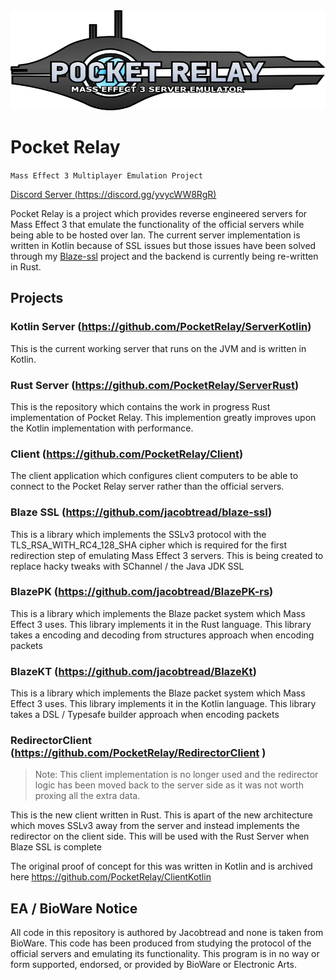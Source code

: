 <img src="https://raw.githubusercontent.com/PocketRelay/.github/main/assets/logo-new-text.svg" width="100%" height="160px">

# Pocket Relay

`Mass Effect 3 Multiplayer Emulation Project`

[Discord Server (https://discord.gg/yvycWW8RgR)](https://discord.gg/yvycWW8RgR)

Pocket Relay is a project which provides reverse engineered servers for Mass Effect 3 that emulate
the functionality of the official servers while being able to be hosted over lan. The current server
implementation is written in Kotlin because of SSL issues but those issues have been solved through my
[Blaze-ssl](https://github.com/jacobtread/blaze-ssl) project and the backend is currently being re-written
in Rust.

## Projects

### Kotlin Server (https://github.com/PocketRelay/ServerKotlin)
This is the current working server that runs on the JVM and is written in Kotlin.

### Rust Server (https://github.com/PocketRelay/ServerRust)

This is the repository which contains the work in progress Rust implementation of Pocket Relay. This implemention greatly
improves upon the Kotlin implementation with performance.

### Client (https://github.com/PocketRelay/Client)
The client application which configures client computers to be able to connect to the 
Pocket Relay server rather than the official servers.

### Blaze SSL (https://github.com/jacobtread/blaze-ssl)

This is a library which implements the SSLv3 protocol with the TLS_RSA_WITH_RC4_128_SHA cipher which is 
required for the first redirection step of emulating Mass Effect 3 servers. This is being created to 
replace hacky tweaks with SChannel / the Java JDK SSL

### BlazePK (https://github.com/jacobtread/BlazePK-rs)

This is a library which implements the Blaze packet system which Mass Effect 3 uses. This library
implements it in the Rust language. This library takes a encoding and decoding from structures 
approach when encoding packets

### BlazeKT (https://github.com/jacobtread/BlazeKt)

This is a library which implements the Blaze packet system which Mass Effect 3 uses. This library
implements it in the Kotlin language. This library takes a DSL / Typesafe builder approach when 
encoding packets

### RedirectorClient  (https://github.com/PocketRelay/RedirectorClient )

> Note: This client implementation is no longer used and the redirector logic has been moved back
> to the server side as it was not worth proxing all the extra data.

This is the new client written in Rust. This is apart of the new architecture which moves SSLv3 away from
the server and instead implements the redirector on the client side. This will be used with the Rust Server
when Blaze SSL is complete

The original proof of concept for this was written in Kotlin and is archived here https://github.com/PocketRelay/ClientKotlin

## EA / BioWare Notice
All code in this repository is authored by Jacobtread and none is taken from BioWare. This code has been 
produced from studying the protocol of the official servers and emulating its functionality. This program is in no way or form supported, endorsed, or provided by BioWare or Electronic Arts.
